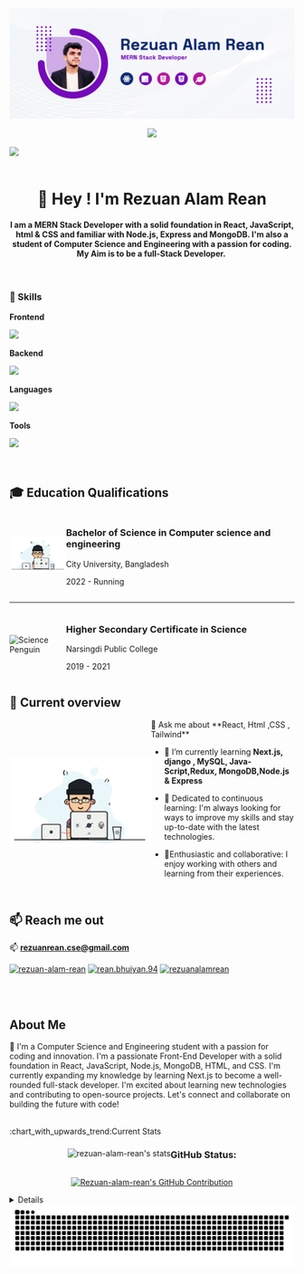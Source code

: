 
<img src="https://raw.githubusercontent.com/Rezuan-Alam-Rean/Rezuan-Alam-Rean/main/images/Rean%20Cover%20Github.jpg" />

<p align="center">
  <a href="https://github.com/DenverCoder1/readme-typing-svg"><img src="https://readme-typing-svg.herokuapp.com?font=Time+New+Roman&color=cyan&size=25&center=true&vCenter=true&width=600&height=100&lines=Welcome+To+My+Github+Profile..&hearts;++;Hey+I+am+Rezuan+Alam+Rean;I+Am+a+MERN+Stack+Developer;a+Computer+Science+Student;Highly+Curious+Person;Low+Energetic+But+Highly+Ambitious;Love+to+Spend+Time+with+Myself;"></a>
</p>
<img src="https://user-images.githubusercontent.com/73097560/115834477-dbab4500-a447-11eb-908a-139a6edaec5c.gif"><br><br>

<h1 align="center">👋 Hey ! I'm Rezuan Alam Rean</h1>
<h4 align="center"> I am a MERN Stack Developer with a solid foundation in React, JavaScript, html & CSS and familiar with Node.js, Express and MongoDB. I'm also a student of Computer Science and Engineering with a passion for coding. My Aim is to be a full-Stack Developer. ️</h4>
<br/>



### 🚀 Skills



**Frontend**

<a href="https://skillicons.dev">
    <img src="https://skillicons.dev/icons?i=react,redux,next,tailwind,html,css" height="45"/>
</a>

**Backend**

<a href="https://skillicons.dev">
    <img src="https://skillicons.dev/icons?i=nodejs,express,mongodb" height="45"/>
</a>

**Languages**

<a href="https://skillicons.dev">
    <img src="https://skillicons.dev/icons?i=python,javascript,cpp,c" height="45"/>
</a>

**Tools**

<a href="https://skillicons.dev">
    <img src="https://skillicons.dev/icons?i=vscode,github,firebase,figma" height="45"/>
</a>

<br>





<br/>

<br />

## :mortar_board: Education Qualifications

<div style="display:flex;flex-direction:row;align-items:center;">
    <img align="right" alt="Programmer" width="100" src="https://raw.githubusercontent.com/Rezuan-Alam-Rean/Rezuan-Alam-Rean/main/images/programmer.gif">
    <div>
        <h3>Bachelor of Science in Computer science and engineering</h3>
        <p>City University, Bangladesh</p>
        <p>2022 - Running</p>
    </div>
</div>

---

<div style="display:flex;flex-direction:row;align-items:center;">
    <img align="right" alt="Science Penguin" width="100" src="https://media.tenor.com/Q6DFaCAVumYAAAAi/science-penguin.gif">
    <div>
        <h3>Higher Secondary Certificate in Science</h3>
        <p>Narsingdi Public College</p>
        <p>2019 - 2021</p>
    </div>
</div>



## :eyes: Current overview


<div style="display:flex;flex-direction:row;align-items:center;">
    
<img align="right" alt="coding" width="250" src="https://raw.githubusercontent.com/Rezuan-Alam-Rean/Rezuan-Alam-Rean/main/images/programmer.gif">
    <div>
      💬 Ask me about **React, Html ,CSS , Tailwind**


- 🌱 I’m currently learning **Next.js, django , MySQL, Java-Script,Redux, MongoDB,Node.js & Express**
- 🌱 Dedicated to continuous learning: I'm always looking for ways to improve my skills  and stay up-to-date with the latest technologies.
- 🌱Enthusiastic and collaborative: I enjoy working with others and learning from their experiences.

    </div>
</div>



<br />

## :mailbox: Reach me out
📫 **rezuanrean.cse@gmail.com**

<p align="left">
  <a href="https://linkedin.com/in/rezuan-alam-rean" target="blank"><img align="center" src="https://raw.githubusercontent.com/rahuldkjain/github-profile-readme-generator/master/src/images/icons/Social/linked-in-alt.svg" alt="rezuan-alam-rean" height="30" width="40" /></a>
<a href="https://fb.com/rean.bhuiyan.94" target="blank"><img align="center" src="https://raw.githubusercontent.com/rahuldkjain/github-profile-readme-generator/master/src/images/icons/Social/facebook.svg" alt="rean.bhuiyan.94" height="30" width="40" /></a>
  <a href="https://twitter.com/rezuanalamrean" target="blank"><img align="center" src="https://raw.githubusercontent.com/rahuldkjain/github-profile-readme-generator/master/src/images/icons/Social/twitter.svg" alt="rezuanalamrean" height="30" width="40" /></a>

</p>

<br />
<br />

## About Me

👋 I'm a Computer Science and Engineering student with a passion for coding and innovation. I'm a passionate Front-End Developer with a solid foundation in React, JavaScript, Node.js, MongoDB, HTML, and CSS. I'm currently expanding my knowledge by learning Next.js to become a well-rounded full-stack developer. I'm excited about learning new technologies and contributing to open-source projects. Let's connect and collaborate on building the future with code! 


<br />
:chart_with_upwards_trend:Current Stats
<div align="center" style="display: flex; justify-content: center; align-items: center; flex-wrap: wrap";>
  <p float="left">
 
<p><img align="center" src="https://github-readme-streak-stats.herokuapp.com/?user=rezuan-alam-rean&theme=radical&border=7F3FBF&background=0D1117" alt="rezuan-alam-rean's stats" /></p>

 <h3 align="left">GitHub Status:</h3>

<p align="center">
  <a href="https://github.com/Rezuan-Alam-Rean">
    <img src="https://github-profile-summary-cards.vercel.app/api/cards/profile-details?username=rezuan-alam-rean&theme=radical" alt="Rezuan-alam-rean's GitHub Contribution"/>
  </a>
</p>





</div>



<details> 
   



```txt


                            █████████████████████▓░░░   86.16 %
                            ███▒░░░░░░░░░░░░░░░░░░░░░   13.58 %
                            ██░░░░░░░░░░░░░░░░░░░░░░░   00.15 %
                            ██░░░░░░░░░░░░░░░░░░░░░░░   00.11 %
```


</details>

<picture>
  <source media="(prefers-color-scheme: dark)" srcset="https://github.com/Rezuan-Alam-Rean/Rezuan-Alam-Rean/blob/main/images/svg/github-contribution-grid-snake-dark.svg">
  <source media="(prefers-color-scheme: light)" srcset="https://github.com/Rezuan-Alam-Rean/Rezuan-Alam-Rean/blob/main/images/svg/github-contribution-grid-snake.svg">
  <img alt="github contribution grid snake animation" src="https://github.com/Rezuan-Alam-Rean/Rezuan-Alam-Rean/blob/main/images/svg/github-contribution-grid-snake.svg">
</picture>
